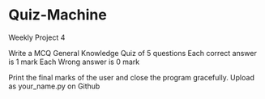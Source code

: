 # Quiz-Machine
Weekly Project 4

Write a MCQ General Knowledge Quiz of 5 questions
Each correct answer is 1 mark
Each Wrong answer is 0 mark

Print the final marks of the user and close the program gracefully.
Upload as your_name.py on Github

